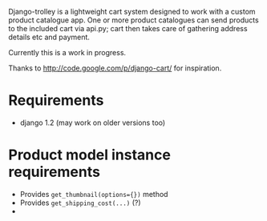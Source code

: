 Django-trolley is a lightweight cart system designed to 
work with a custom product catalogue app. One or more product catalogues 
can send products to the included cart via api.py; cart then takes care of 
gathering address details etc and payment.

Currently this is a work in progress.

Thanks to http://code.google.com/p/django-cart/ for inspiration.


# Requirements

* django 1.2 (may work on older versions too)


# Product model instance requirements

* Provides `get_thumbnail(options={})` method
* Provides `get_shipping_cost(...)` (?)
* 